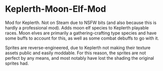 # Keplerth-Moon-Elf-Mod
Mod for Keplerth. Not on Steam due to NSFW bits (and also because this is hardly a professional mod). Adds moon elf species to Keplerth playable races.
Moon elves are primarily a gathering-crafting type species and have some buffs to account for this, as well as some combat debuffs to go with it.

Sprites are reverse-engineered, due to Keplerth not making their texture assets public and easily moddable. For this reason, the sprites are not perfect by any means, and most notably have lost the shading the original sprites had.
